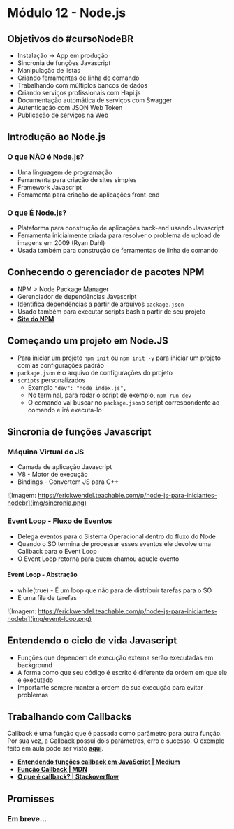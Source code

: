 # Módulo 12 - Node.js

## Objetivos do #cursoNodeBR

- Instalação -> App em produção
- Sincronia de funções Javascript
- Manipulação de listas
- Criando ferramentas de linha de comando
- Trabalhando com múltiplos bancos de dados
- Criando serviços profissionais com Hapi.js
- Documentação automática de serviços com Swagger
- Autenticação com JSON Web Token
- Publicação de serviços na Web

## Introdução ao Node.js

### O que **NÃO** é Node.js?

- Uma linguagem de programação
- Ferramenta para criação de sites simples
- Framework Javascript
- Ferramenta para criação de aplicações front-end

### O que **É** Node.js?

- Plataforma para construção de aplicações back-end usando Javascript
- Ferramenta inicialmente criada para resolver o problema de upload de imagens em 2009 (Ryan Dahl)
- Usada também para construção de ferramentas de linha de comando

## Conhecendo o gerenciador de pacotes NPM

- NPM > Node Package Manager
- Gerenciador de dependências Javascript
- Identifica dependências a partir de arquivos `package.json`
- Usado também para executar scripts bash a partir de seu projeto
- **[Site do NPM](https://www.npmjs.com/)**

## Começando um projeto em Node.JS

- Para iniciar um projeto `npm init` ou `npm init -y` para iniciar um projeto com as configurações padrão
- `package.json` é o arquivo de configurações do projeto
- `scripts` personalizados
    - Exemplo `"dev": "node index.js",`
    - No terminal, para rodar o script de exemplo, `npm run dev`
    - O comando vai buscar no `package.json`o script correspondente ao comando e irá executa-lo

## Sincronia de funções Javascript

### Máquina Virtual do JS

- Camada de aplicação Javascript
- V8 - Motor de execução
- Bindings - Convertem JS para C++

![Imagem: https://erickwendel.teachable.com/p/node-js-para-iniciantes-nodebr](img/sincronia.png)

### Event Loop - Fluxo de Eventos

- Delega eventos para o Sistema Operacional dentro do fluxo do Node
- Quando o SO termina de processar esses eventos ele devolve uma Callback para o Event Loop
- O Event Loop retorna para quem chamou aquele evento

#### Event Loop - Abstração

- while(true) - É um loop que não para de distribuir tarefas para o SO
- É uma fila de tarefas

![Imagem: https://erickwendel.teachable.com/p/node-js-para-iniciantes-nodebr](img/event-loop.png)

## Entendendo o ciclo de vida Javascript

- Funções que dependem de execução externa serão executadas em background
- A forma como que seu código é escrito é diferente da ordem em que ele é executado
- Importante sempre manter a ordem de sua execução para evitar problemas

## Trabalhando com Callbacks

Callback é uma função que é passada como parâmetro para outra função. Por sua vez, a Callback possui dois parâmetros, erro e sucesso. O exemplo feito em aula pode ser visto **[aqui]()**.

- **[Entendendo funções callback em JavaScript | Medium](https://medium.com/totvsdevelopers/entendendo-fun%C3%A7%C3%B5es-callback-em-javascript-7b500dc7fa22)**
- **[Função Callback | MDN](https://developer.mozilla.org/pt-BR/docs/Glossario/Callback_function)**
- **[O que é callback? | Stackoverflow](https://pt.stackoverflow.com/questions/27177/o-que-%C3%A9-callback)**

## Promisses

### Em breve...
